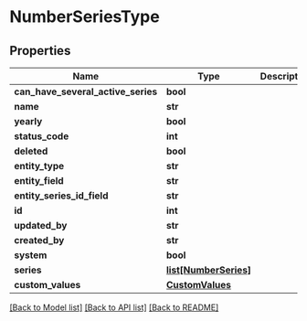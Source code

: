 # NumberSeriesType

## Properties
Name | Type | Description | Notes
------------ | ------------- | ------------- | -------------
**can_have_several_active_series** | **bool** |  | [optional] 
**name** | **str** |  | [optional] 
**yearly** | **bool** |  | [optional] 
**status_code** | **int** |  | [optional] 
**deleted** | **bool** |  | [optional] 
**entity_type** | **str** |  | [optional] 
**entity_field** | **str** |  | [optional] 
**entity_series_id_field** | **str** |  | [optional] 
**id** | **int** |  | [optional] 
**updated_by** | **str** |  | [optional] 
**created_by** | **str** |  | [optional] 
**system** | **bool** |  | [optional] 
**series** | [**list[NumberSeries]**](NumberSeries.md) |  | [optional] 
**custom_values** | [**CustomValues**](CustomValues.md) |  | [optional] 

[[Back to Model list]](../README.md#documentation-for-models) [[Back to API list]](../README.md#documentation-for-api-endpoints) [[Back to README]](../README.md)

